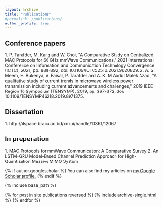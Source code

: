 ```yaml
---
layout: archive
title: "Publications"
#permalink: /publications/
author_profile: true
---
```


<H2>Conference papers</H2>
1. P. Tarafder, M. Kang and W. Choi, "A Comparative Study on Centralized MAC Protocols for 60 GHz mmWave Communications," 2021 International Conference on Information and Communication Technology Convergence (ICTC), 2021, pp. 888-892, doi: 10.1109/ICTC52510.2021.9620829.
2. A. S. Meem, H. Bukenya, A. Faisal, P. Tarafder and A. K. M Abdul Malek Azad, "A qualitative study of current trends in microwave wireless power transmission including current advancements and challenges," 2019 IEEE Region 10 Symposium (TENSYMP), 2019, pp. 367-372, doi: 10.1109/TENSYMP46218.2019.8971375.

<H2>Dissertation</H2>
1. http://dspace.bracu.ac.bd/xmlui/handle/10361/12067

<H2>In preperation</H2>
1. MAC Protocols for mmWave  Communication: A Comparative  Survey
2. An LSTM-GRU Model-Based Channel Prediction Approach for High-Quantization Massive MIMO System

{% if author.googlescholar %}
  You can also find my articles on <u><a href="{{author.googlescholar}}">my Google Scholar profile</a>.</u>
{% endif %}

{% include base_path %}

{% for post in site.publications reversed %}
  {% include archive-single.html %}
{% endfor %}
